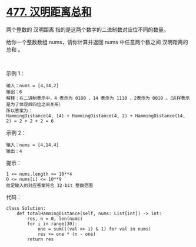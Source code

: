 # [477. 汉明距离总和](https://leetcode.cn/problems/total-hamming-distance/)

两个整数的 汉明距离 指的是这两个数字的二进制数对应位不同的数量。

给你一个整数数组 nums，请你计算并返回 nums 中任意两个数之间 汉明距离的总和 。

 

示例 1：
```
输入：nums = [4,14,2]
输出：6
解释：在二进制表示中，4 表示为 0100 ，14 表示为 1110 ，2表示为 0010 。（这样表示是为了体现后四位之间关系）
所以答案为：
HammingDistance(4, 14) + HammingDistance(4, 2) + HammingDistance(14, 2) = 2 + 2 + 2 = 6
```
示例 2：
```
输入：nums = [4,14,4]
输出：4
```

提示：
```
1 <= nums.length <= 10**4
0 <= nums[i] <= 10**9
给定输入的对应答案符合 32-bit 整数范围
```

代码：
```python3
class Solution:
    def totalHammingDistance(self, nums: List[int]) -> int:
        res, n = 0, len(nums)
        for i in range(30):
            one = sum(((val >> i) & 1) for val in nums)
            res += one * (n - one)
        return res
```